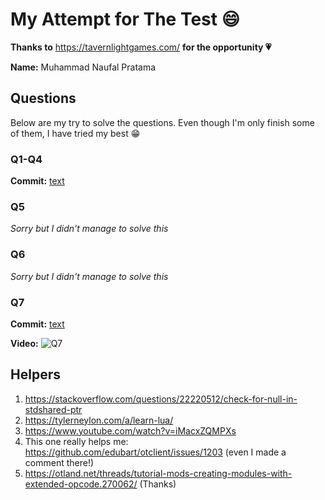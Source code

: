 # My Attempt for The Test 😄

**Thanks to**		https://tavernlightgames.com/ **for the opportunity 💗**

**Name:** 			Muhammad Naufal Pratama

## Questions

Below are my try to solve the questions. Even though I'm only finish some of them, I have tried my best 😁

### Q1-Q4
**Commit:**		[text](link)

### Q5
_Sorry but I didn't manage to solve this_

### Q6
_Sorry but I didn't manage to solve this_

### Q7
**Commit:**		[text](link)

**Video:**		![Q7](q7.gif)

## Helpers

1. https://stackoverflow.com/questions/22220512/check-for-null-in-stdshared-ptr
2. https://tylerneylon.com/a/learn-lua/
3. https://www.youtube.com/watch?v=iMacxZQMPXs
4. This one really helps me: https://github.com/edubart/otclient/issues/1203 (even I made a comment there!)
5. https://otland.net/threads/tutorial-mods-creating-modules-with-extended-opcode.270062/ (Thanks)

